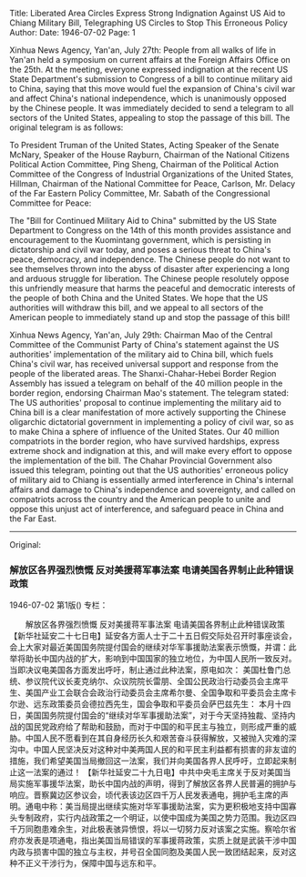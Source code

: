 Title: Liberated Area Circles Express Strong Indignation Against US Aid to Chiang Military Bill, Telegraphing US Circles to Stop This Erroneous Policy
Author:
Date: 1946-07-02
Page: 1

Xinhua News Agency, Yan'an, July 27th: People from all walks of life in Yan'an held a symposium on current affairs at the Foreign Affairs Office on the 25th. At the meeting, everyone expressed indignation at the recent US State Department's submission to Congress of a bill to continue military aid to China, saying that this move would fuel the expansion of China's civil war and affect China's national independence, which is unanimously opposed by the Chinese people. It was immediately decided to send a telegram to all sectors of the United States, appealing to stop the passage of this bill. The original telegram is as follows:

To President Truman of the United States, Acting Speaker of the Senate McNary, Speaker of the House Rayburn, Chairman of the National Citizens Political Action Committee, Ping Sheng, Chairman of the Political Action Committee of the Congress of Industrial Organizations of the United States, Hillman, Chairman of the National Committee for Peace, Carlson, Mr. Delacy of the Far Eastern Policy Committee, Mr. Sabath of the Congressional Committee for Peace:

The "Bill for Continued Military Aid to China" submitted by the US State Department to Congress on the 14th of this month provides assistance and encouragement to the Kuomintang government, which is persisting in dictatorship and civil war today, and poses a serious threat to China's peace, democracy, and independence. The Chinese people do not want to see themselves thrown into the abyss of disaster after experiencing a long and arduous struggle for liberation. The Chinese people resolutely oppose this unfriendly measure that harms the peaceful and democratic interests of the people of both China and the United States. We hope that the US authorities will withdraw this bill, and we appeal to all sectors of the American people to immediately stand up and stop the passage of this bill!

Xinhua News Agency, Yan'an, July 29th: Chairman Mao of the Central Committee of the Communist Party of China's statement against the US authorities' implementation of the military aid to China bill, which fuels China's civil war, has received universal support and response from the people of the liberated areas. The Shanxi-Chahar-Hebei Border Region Assembly has issued a telegram on behalf of the 40 million people in the border region, endorsing Chairman Mao's statement. The telegram stated: The US authorities' proposal to continue implementing the military aid to China bill is a clear manifestation of more actively supporting the Chinese oligarchic dictatorial government in implementing a policy of civil war, so as to make China a sphere of influence of the United States. Our 40 million compatriots in the border region, who have survived hardships, express extreme shock and indignation at this, and will make every effort to oppose the implementation of the bill. The Chahar Provincial Government also issued this telegram, pointing out that the US authorities' erroneous policy of military aid to Chiang is essentially armed interference in China's internal affairs and damage to China's independence and sovereignty, and called on compatriots across the country and the American people to unite and oppose this unjust act of interference, and safeguard peace in China and the Far East.



<hr /> 

Original: 


### 解放区各界强烈愤慨  反对美援蒋军事法案  电请美国各界制止此种错误政策

1946-07-02
第1版()
专栏：

　　解放区各界强烈愤慨
    反对美援蒋军事法案
    电请美国各界制止此种错误政策
    【新华社延安二十七日电】延安各方面人士于二十五日假交际处召开时事座谈会，会上大家对最近美国国务院提付国会的继续对华军事援助法案表示愤慨，并谓：此举将助长中国内战的扩大，影响到中国国家的独立地位，为中国人民所一致反对。当即决议电美国各方面发出呼吁，制止通过此种法案，原电如次：
    美国杜鲁门总统、参议院代议长麦克纳尔、众议院院长雷朋、全国公民政治行动委员会主席平生、美国产业工会联合会政治行动委员会主席希尔曼、全国争取和平委员会主席卡尔逊、远东政策委员会德拉西先生，国会争取和平委员会萨巴兹先生：
    本月十四日，美国国务院提付国会的“继续对华军事援助法案”，对于今天坚持独裁、坚持内战的国民党政府给了帮助和鼓励，而对于中国的和平民主与独立，则形成严重的威胁。中国人民不愿看到在其自身经历长久和艰苦奋斗获得解放，又被抛入灾难的深沟中。中国人民坚决反对这种对中美两国人民的和平民主利益都有损害的非友谊的措施，我们希望美国当局撤回这一法案，我们并向美国各界人民呼吁，立即起来制止这一法案的通过！
    【新华社延安二十九日电】中共中央毛主席关于反对美国当局实施军事援华法案，助长中国内战的声明，得到了解放区各界人民普遍的拥护与响应。晋察冀边区参议会，顷代表该边区四千万人民发表通电，拥护毛主席的声明。通电中称：美当局提出继续实施对华军事援助法案，实为更积极地支持中国寡头专制政府，实行内战政策之一个明证，以使中国成为美国之势力范围。我边区四千万同胞患难余生，对此极表骇异愤恨，将以一切努力反对该案之实施。察哈尔省府亦发表是项通电，指出美国当局错误的军事援蒋政策，实质上就是武装干涉中国内政与损害中国的独立与主权，并号召全国同胞及美国人民一致团结起来，反对这种不正义干涉行为，保障中国与远东和平。
